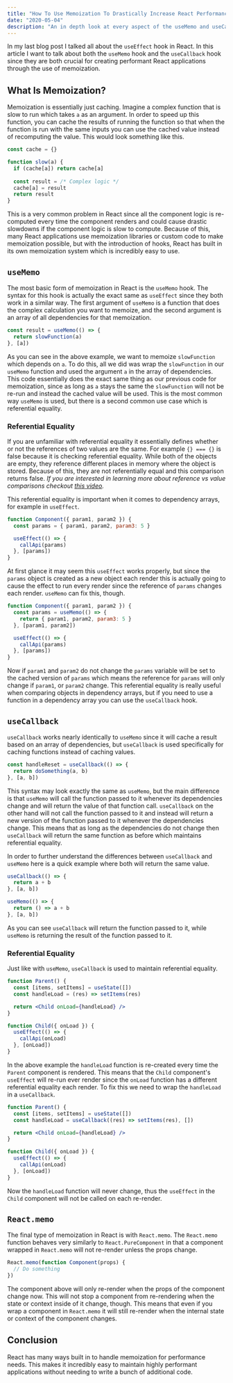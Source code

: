 ```yaml
---
title: "How To Use Memoization To Drastically Increase React Performance"
date: "2020-05-04"
description: "An in depth look at every aspect of the useMemo and useCallback React hooks."
---
```


In my last blog post I talked all about the `useEffect` hook in React. In this article I want to talk about both the `useMemo` hook and the `useCallback` hook since they are both crucial for creating performant React applications through the use of memoization.

## What Is Memoization?

Memoization is essentially just caching. Imagine a complex function that is slow to run which takes `a` as an argument. In order to speed up this function, you can cache the results of running the function so that when the function is run with the same inputs you can use the cached value instead of recomputing the value. This would look something like this.
```js
const cache = {}

function slow(a) {
  if (cache[a]) return cache[a]
  
  const result = /* Complex logic */
  cache[a] = result
  return result
}
```
This is a very common problem in React since all the component logic is re-computed every time the component renders and could cause drastic slowdowns if the component logic is slow to compute. Because of this, many React applications use memoization libraries or custom code to make memoization possible, but with the introduction of hooks, React has built in its own memoization system which is incredibly easy to use.

## `useMemo`

The most basic form of memoization in React is the `useMemo` hook. The syntax for this hook is actually the exact same as `useEffect` since they both work in a similar way. The first argument of `useMemo` is a function that does the complex calculation you want to memoize, and the second argument is an array of all dependencies for that memoization.
```js
const result = useMemo(() => {
  return slowFunction(a)
}, [a])
```
As you can see in the above example, we want to memoize `slowFunction` which depends on `a`. To do this, all we did was wrap the `slowFunction` in our `useMemo` function and used the argument `a` in the array of dependencies. This code essentially does the exact same thing as our previous code for memoization, since as long as `a` stays the same the `slowFunction` will not be re-run and instead the cached value will be used. This is the most common way `useMemo` is used, but there is a second common use case which is referential equality.

### Referential Equality

If you are unfamiliar with referential equality it essentially defines whether or not the references of two values are the same. For example `{} === {}` is false because it is checking referential equality. While both of the objects are empty, they reference different places in memory where the object is stored. Because of this, they are not referentially equal and this comparison returns false. *If you are interested in learning more about reference vs value comparisons checkout [this video](https://youtu.be/-hBJz2PPIVE).*

This referential equality is important when it comes to dependency arrays, for example in `useEffect`.
```js
function Component({ param1, param2 }) {
  const params = { param1, param2, param3: 5 }

  useEffect(() => {
    callApi(params)
  }, [params])
}
```
At first glance it may seem this `useEffect` works properly, but since the `params` object is created as a new object each render this is actually going to cause the effect to run every render since the reference of `params` changes each render. `useMemo` can fix this, though.
```js
function Component({ param1, param2 }) {
  const params = useMemo(() => {
    return { param1, param2, param3: 5 }
  }, [param1, param2])

  useEffect(() => {
    callApi(params)
  }, [params])
}
```
Now if `param1` and `param2` do not change the `params` variable will be set to the cached version of `params` which means the reference for `params` will only change if `param1`, or `param2` change. This referential equality is really useful when comparing objects in dependency arrays, but if you need to use a function in a dependency array you can use the `useCallback` hook.

## `useCallback`

`useCallback` works nearly identically to `useMemo` since it will cache a result based on an array of dependencies, but `useCallback` is used specifically for caching functions instead of caching values.
```js
const handleReset = useCallback(() => {
  return doSomething(a, b)
}, [a, b])
```
This syntax may look exactly the same as `useMemo`, but the main difference is that `useMemo` will call the function passed to it whenever its dependencies change and will return the value of that function call. `useCallback` on the other hand will not call the function passed to it and instead will return a new version of the function passed to it whenever the dependencies change. This means that as long as the dependencies do not change then `useCallback` will return the same function as before which maintains referential equality.

In order to further understand the differences between `useCallback` and `useMemo` here is a quick example where both will return the same value.
```js
useCallback(() => {
  return a + b
}, [a, b])

useMemo(() => {
  return () => a + b
}, [a, b])
```

As you can see `useCallback` will return the function passed to it, while `useMemo` is returning the result of the function passed to it.

### Referential Equality

Just like with `useMemo`, `useCallback` is used to maintain referential equality.
```jsx
function Parent() {
  const [items, setItems] = useState([])
  const handleLoad = (res) => setItems(res)

  return <Child onLoad={handleLoad} />
}

function Child({ onLoad }) {
  useEffect(() => {
    callApi(onLoad)
  }, [onLoad])
}
```
In the above example the `handleLoad` function is re-created every time the `Parent` component is rendered. This means that the `Child` component's `useEffect` will re-run ever render since the `onLoad` function has a different referential equality each render. To fix this we need to wrap the `handleLoad` in a `useCallback`.
```jsx {3}
function Parent() {
  const [items, setItems] = useState([])
  const handleLoad = useCallback((res) => setItems(res), [])

  return <Child onLoad={handleLoad} />
}

function Child({ onLoad }) {
  useEffect(() => {
    callApi(onLoad)
  }, [onLoad])
}
```
Now the `handleLoad` function will never change, thus the `useEffect` in the `Child` component will not be called on each re-render.

## `React.memo`

The final type of memoization in React is with `React.memo`. The `React.memo` function behaves very similarly to `React.PureComponent` in that a component wrapped in `React.memo` will not re-render unless the props change.
```js
React.memo(function Component(props) {
  // Do something
})
```
The component above will only re-render when the props of the component change now. This will not stop a component from re-rendering when the state or context inside of it change, though. This means that even if you wrap a component in `React.memo` it will still re-render when the internal state or context of the component changes.

## Conclusion

React has many ways built in to handle memoization for performance needs. This makes it incredibly easy to maintain highly performant applications without needing to write a bunch of additional code.